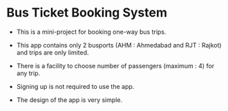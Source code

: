 # Bus Ticket Booking System

* This is a mini-project for booking one-way bus trips.

* This app contains only 2 busports (AHM : Ahmedabad and RJT : Rajkot) and trips are only limited.

* There is a facility to choose number of passengers (maximum : 4) for any trip.

* Signing up is not required to use the app.

* The design of the app is very simple.

